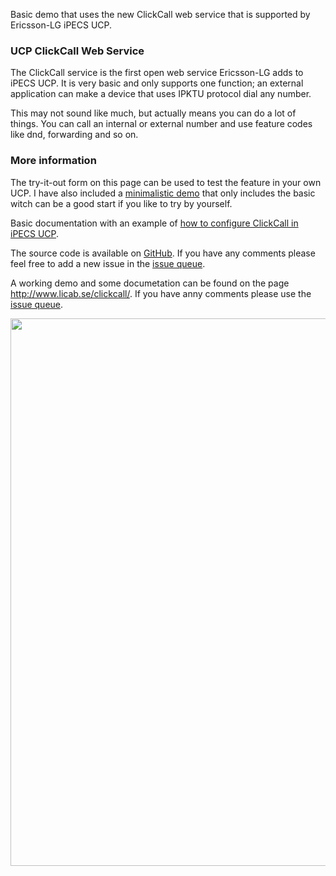 Basic demo that uses the new ClickCall web service that is supported by Ericsson-LG iPECS UCP.

### UCP ClickCall Web Service
The ClickCall service is the first open web service Ericsson-LG adds to iPECS UCP. It is very basic and only supports one function; an external application can make a device that uses IPKTU protocol dial any number.

This may not sound like much, but actually means you can do a lot of things. You can call an internal or external number and use feature codes like dnd, forwarding and so on.

### More information
The try-it-out form on this page can be used to test the feature in your own UCP. I have also included a <a href="http://www.licab.se/clickcall/mini.php">minimalistic demo</a> that only includes the basic witch can be a good start if you like to try by yourself.

Basic documentation with an example of <a href="/clickcall/doc.php">how to configure ClickCall in iPECS UCP</a>.

The source code is available on <a href="https://github.com/ropaolle/ucp-clickcall-demo">GitHub</a>. If you have any comments please feel free to add a new issue in the <a href="https://github.com/ropaolle/ucp-clickcall-demo/issues">issue queue</a>.

<!--more-->

A working demo and some documetation can be found on the page http://www.licab.se/clickcall/. If you have anny comments please use the [issue queue](https://github.com/ropaolle/ucp-clickcall-demo/issues).

<img class="alignnone size-full wp-image-831" src="http://ropaolle.se/wp-content/uploads/2018/02/image.png" alt="" width="1020" height="876" />